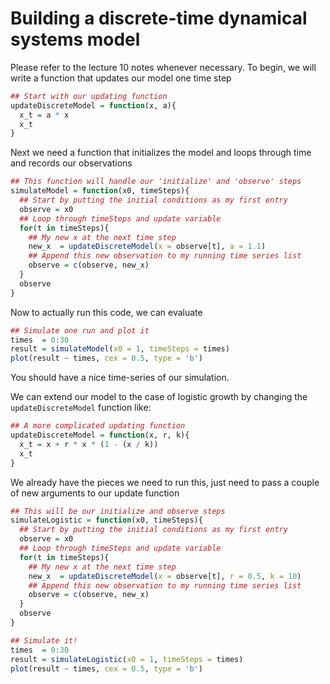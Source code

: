 # Building a discrete-time dynamical systems model

Please refer to the lecture 10 notes whenever necessary. To begin, we will write a function that updates our model one time step

```r
## Start with our updating function
updateDiscreteModel = function(x, a){
  x_t = a * x
  x_t
}
```

Next we need a function that initializes the model and loops through time and records our observations

```r
## This function will handle our 'initialize' and 'observe' steps
simulateModel = function(x0, timeSteps){
  ## Start by putting the initial conditions as my first entry
  observe = x0
  ## Loop through timeSteps and update variable
  for(t in timeSteps){
    ## My new x at the next time step
    new_x  = updateDiscreteModel(x = observe[t], a = 1.1)
    ## Append this new observation to my running time series list
    observe = c(observe, new_x)
  }
  observe
}
```

Now to actually run this code, we can evaluate

```r
## Simulate one run and plot it
times  = 0:30
result = simulateModel(x0 = 1, timeSteps = times)
plot(result ~ times, cex = 0.5, type = 'b')
```

You should have a nice time-series of our simulation.

We can extend our model to the case of logistic growth by changing the `updateDiscreteModel` function like:

```r
## A more complicated updating function
updateDiscreteModel = function(x, r, k){
  x_t = x + r * x * (1 - (x / k))
  x_t
}
```

We already have the pieces we need to run this, just need to pass a couple of new arguments to our update function

```r
## This will be our initialize and observe steps
simulateLogistic = function(x0, timeSteps){
  ## Start by putting the initial conditions as my first entry
  observe = x0
  ## Loop through timeSteps and update variable
  for(t in timeSteps){
    ## My new x at the next time step
    new_x  = updateDiscreteModel(x = observe[t], r = 0.5, k = 10)
    ## Append this new observation to my running time series list
    observe = c(observe, new_x)
  }
  observe
}

## Simulate it!
times  = 0:30
result = simulateLogistic(x0 = 1, timeSteps = times)
plot(result ~ times, cex = 0.5, type = 'b')
```
